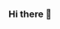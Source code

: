 ### Hi there 👋

<!--
**Aliali242/Aliali242** is a ✨ _special_ ✨ repository because its `README.md` (this file) appears on your GitHub profile.


## My hobbies are:
-:soccer: I enjoy playing soccer
-:video_game:I enjoy playing video games 
-:mage:I enjoy watching anime
## More about me:
- :computer:I’m currently learning programming :stuck_out_tongue_winking_eye: 
- :sleeping_bed:Did you know Somnium means dream?
- :smiley_cat:I have a pet Bird
-->
